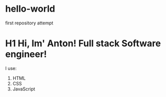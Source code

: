 # hello-world
first repository attempt
# H1 Hi, Im' Anton! Full stack Software engineer! 

I use:
1. HTML
2. CSS
3. JavaScript

